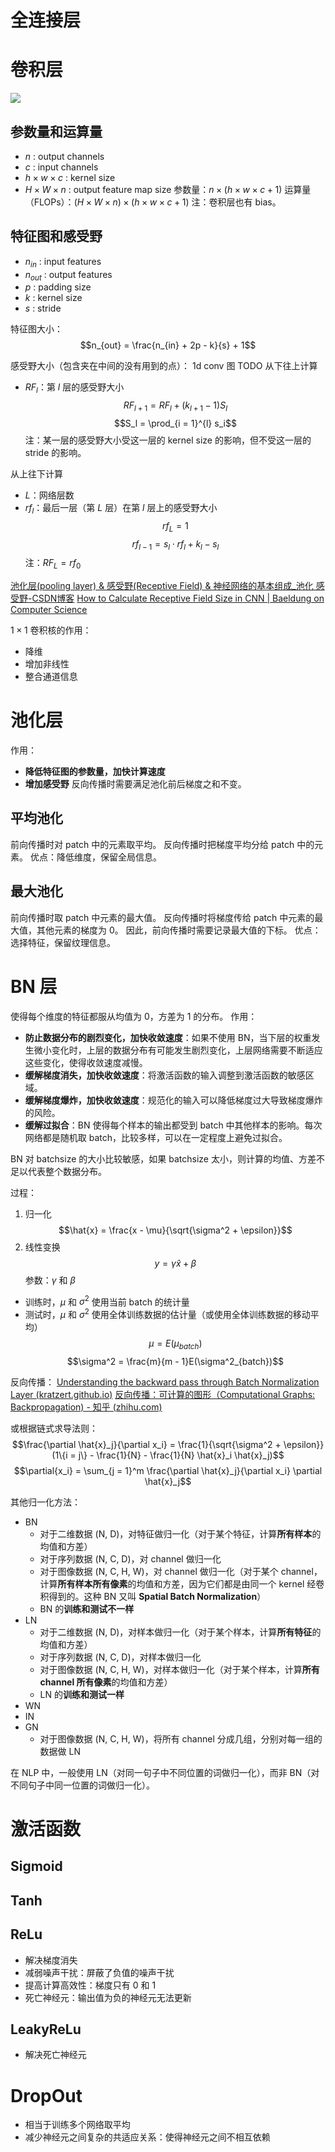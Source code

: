 # 全连接层

# 卷积层
![](https://www.researchgate.net/publication/334525740/figure/fig1/AS:783629730996225@1563843295978/shows-a-block-of-three-convolutional-layers-with-1-A-1-3-A-3-and-1-A-1-convolutions.png)

## 参数量和运算量
- $n$ : output channels
- $c$ : input channels
- $h \times w \times c$ : kernel size
- $H \times W \times n$ : output feature map size
参数量：$n \times (h \times w \times c + 1)$
运算量（FLOPs）：$(H \times W \times n) \times (h \times w \times c + 1)$
注：卷积层也有 bias。

## 特征图和感受野
- $n_{in}$ : input features
- $n_{out}$ : output features
- $p$ : padding size
- $k$ : kernel size
- $s$ : stride

特征图大小：
$$n_{out} = \frac{n_{in} + 2p - k}{s} + 1$$

感受野大小（包含夹在中间的没有用到的点）：
1d conv 图 TODO
从下往上计算
- $RF_l$：第 $l$ 层的感受野大小
$$RF_{l+1} = RF_l + (k_{l+1} - 1)S_l$$
$$S_l = \prod_{i = 1}^{l} s_i$$
注：某一层的感受野大小受这一层的 kernel size 的影响，但不受这一层的 stride 的影响。

从上往下计算
- $L$：网络层数
- $rf_l$：最后一层（第 $L$ 层）在第 $l$ 层上的感受野大小
$$rf_L = 1$$
$$rf_{l - 1} = s_l \cdot rf_l + k_l - s_l$$
注：$RF_L = rf_0$

[池化层(pooling layer) & 感受野(Receptive Field) & 神经网络的基本组成_池化 感受野-CSDN博客](https://blog.csdn.net/qq_54185421/article/details/124982203)
[How to Calculate Receptive Field Size in CNN | Baeldung on Computer Science](https://www.baeldung.com/cs/cnn-receptive-field-size)

$1 \times 1$ 卷积核的作用：
- 降维
- 增加非线性
- 整合通道信息

# 池化层
作用：
- **降低特征图的参数量，加快计算速度**
- **增加感受野**
反向传播时需要满足池化前后梯度之和不变。

## 平均池化
前向传播时对 patch 中的元素取平均。
反向传播时把梯度平均分给 patch 中的元素。
优点：降低维度，保留全局信息。

## 最大池化
前向传播时取 patch 中元素的最大值。
反向传播时将梯度传给 patch 中元素的最大值，其他元素的梯度为 0。
因此，前向传播时需要记录最大值的下标。
优点：选择特征，保留纹理信息。

# BN 层
使得每个维度的特征都服从均值为 0，方差为 1 的分布。
作用：
- **防止数据分布的剧烈变化，加快收敛速度**：如果不使用 BN，当下层的权重发生微小变化时，上层的数据分布有可能发生剧烈变化，上层网络需要不断适应这些变化，使得收敛速度减慢。
- **缓解梯度消失，加快收敛速度**：将激活函数的输入调整到激活函数的敏感区域。
- **缓解梯度爆炸，加快收敛速度**：规范化的输入可以降低梯度过大导致梯度爆炸的风险。
- **缓解过拟合**：BN 使得每个样本的输出都受到 batch 中其他样本的影响。每次网络都是随机取 batch，比较多样，可以在一定程度上避免过拟合。

BN 对 batchsize 的大小比较敏感，如果 batchsize 太小，则计算的均值、方差不足以代表整个数据分布。

过程：
1. 归一化
$$\hat{x} = \frac{x - \mu}{\sqrt{\sigma^2 + \epsilon}}$$
2. 线性变换
$$y = \gamma \hat{x} + \beta$$
参数：$\gamma$ 和 $\beta$

- 训练时，$\mu$ 和 $\sigma^2$ 使用当前 batch 的统计量
- 测试时，$\mu$ 和 $\sigma^2$ 使用全体训练数据的估计量（或使用全体训练数据的移动平均）
$$\mu = E(\mu_{batch})$$
$$\sigma^2 = \frac{m}{m - 1}E(\sigma^2_{batch})$$

反向传播：
[Understanding the backward pass through Batch Normalization Layer (kratzert.github.io)](https://kratzert.github.io/2016/02/12/understanding-the-gradient-flow-through-the-batch-normalization-layer.html)
[反向传播：可计算的图形（Computational Graphs: Backpropagation) - 知乎 (zhihu.com)](https://zhuanlan.zhihu.com/p/21612460)

或根据链式求导法则：
$$\frac{\partial \hat{x}_j}{\partial x_i} = \frac{1}{\sqrt{\sigma^2 + \epsilon}} (1\{i = j\} - \frac{1}{N} - \frac{1}{N} \hat{x}_i \hat{x}_j)$$
$$\partial{x_i} = \sum_{j = 1}^m \frac{\partial \hat{x}_j}{\partial x_i} \partial \hat{x}_j$$

其他归一化方法：
- BN
	- 对于二维数据 (N, D)，对特征做归一化（对于某个特征，计算**所有样本**的均值和方差）
	- 对于序列数据 (N, C, D)，对 channel 做归一化
	- 对于图像数据 (N, C, H, W)，对 channel 做归一化（对于某个 channel，计算**所有样本所有像素**的均值和方差，因为它们都是由同一个 kernel 经卷积得到的。这种 BN 又叫 **Spatial Batch Normalization**）
	- BN 的**训练和测试不一样**
- LN
	- 对于二维数据 (N, D)，对样本做归一化（对于某个样本，计算**所有特征**的均值和方差）
	- 对于序列数据 (N, C, D)，对样本做归一化
	- 对于图像数据 (N, C, H, W)，对样本做归一化（对于某个样本，计算**所有 channel 所有像素**的均值和方差）
	- LN 的**训练和测试一样**
- WN
- IN
- GN
	- 对于图像数据 (N, C, H, W)，将所有 channel 分成几组，分别对每一组的数据做 LN

在 NLP 中，一般使用 LN（对同一句子中不同位置的词做归一化），而非 BN（对不同句子中同一位置的词做归一化）。

# 激活函数
## Sigmoid
## Tanh
## ReLu
- 解决梯度消失
- 减弱噪声干扰：屏蔽了负值的噪声干扰
- 提高计算高效性：梯度只有 0 和 1
- 死亡神经元：输出值为负的神经元无法更新
## LeakyReLu
- 解决死亡神经元

# DropOut
- 相当于训练多个网络取平均
- 减少神经元之间复杂的共适应关系：使得神经元之间不相互依赖





